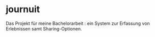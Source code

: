 # journuit

Das Projekt für meine Bachelorarbeit : ein System zur Erfassung von Erlebnissen samt Sharing-Optionen. 
